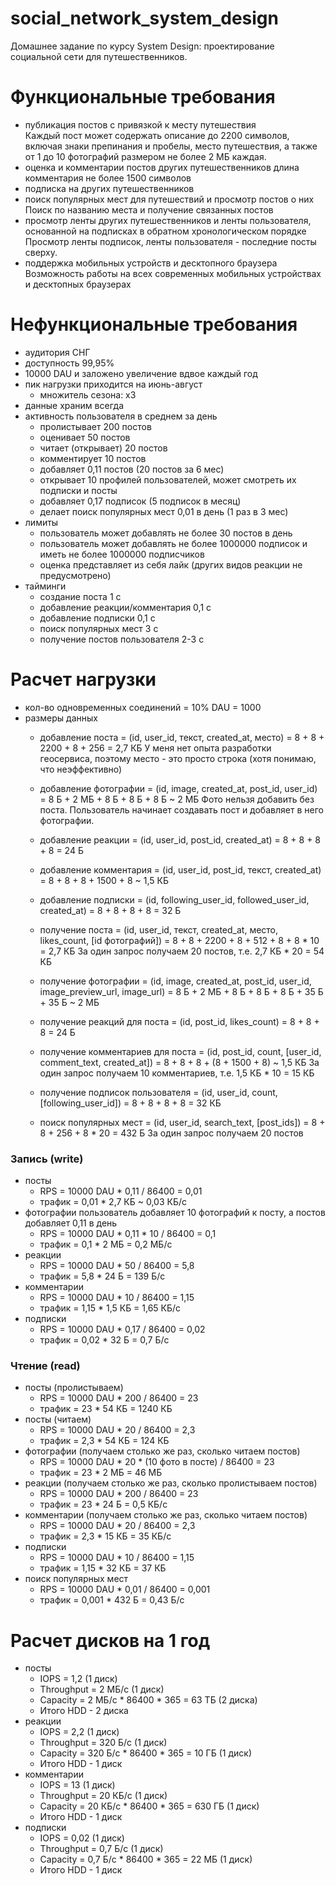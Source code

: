 # social_network_system_design
Домашнее задание по курсу System Design:
проектирование социальной сети для путешественников.

# Функциональные требования
- публикация постов с привязкой к месту путешествия  
Каждый пост может содержать описание до 2200 символов, включая знаки препинания и пробелы,
место путешествия, а также от 1 до 10 фотографий размером не более 2 МБ каждая.
- оценка и комментарии постов других путешественников
  длина комментария не более 1500 символов
- подписка на других путешественников
- поиск популярных мест для путешествий и просмотр постов о них  
Поиск по названию места и получение связанных постов
- просмотр ленты других путешественников и ленты пользователя, основанной на подписках в обратном хронологическом порядке  
Просмотр ленты подписок, ленты пользователя - последние посты сверху.
- поддержка мобильных устройств и десктопного браузера  
Возможность работы на всех современных мобильных устройствах и десктопных браузерах

# Нефункциональные требования
- аудитория СНГ
- доступность 99,95%
- 10000 DAU и заложено увеличение вдвое каждый год
- пик нагрузки приходится на июнь-август 
  - множитель сезона: х3
- данные храним всегда
- активность пользователя в среднем за день  
  - пролистывает 200 постов
  - оценивает 50 постов  
  - читает (открывает) 20 постов
  - комментирует 10 постов  
  - добавляет 0,11 постов (20 постов за 6 мес)
  - открывает 10 профилей пользователей, может смотреть их подписки и посты
  - добавляет 0,17 подписок (5 подписок в месяц)
  - делает поиск популярных мест 0,01 в день (1 раз в 3 мес)
- лимиты
  - пользователь может добавлять не более 30 постов в день  
  - пользователь может добавлять не более 1000000 подписок и иметь не более 1000000 подписчиков  
  - оценка представляет из себя лайк (других видов реакции не предусмотрено)
- тайминги  
  - создание поста 1 с  
  - добавление реакции/комментария 0,1 с  
  - добавление подписки 0,1 с  
  - поиск популярных мест 3 с  
  - получение постов пользователя 2-3 с

# Расчет нагрузки
- кол-во одновременных соединений = 10% DAU = 1000
- размеры данных  
  - добавление поста = (id, user_id, текст, created_at, место) = 8 + 8 + 2200 + 8 + 256 = 2,7 КБ
    У меня нет опыта разработки геосервиса, поэтому место - это просто строка (хотя понимаю, что неэффективно)
  - добавление фотографии = (id, image, created_at, post_id, user_id) = 8 Б + 2 МБ + 8 Б + 8 Б + 8 Б ~ 2 МБ
    Фото нельзя добавить без поста. Пользователь начинает создавать пост и добавляет в него фотографии.
  - добавление реакции = (id, user_id, post_id, created_at) =  8 + 8 + 8 + 8 = 24 Б
  - добавление комментария = (id, user_id, post_id, текст, created_at) = 8 + 8 + 8 + 1500 + 8 ~ 1,5 КБ  
  - добавление подписки = (id, following_user_id, followed_user_id, created_at) = 8 + 8 + 8 + 8 = 32 Б  
  
  - получение поста = (id, user_id, текст, created_at, место, likes_count, [id фотографий]) = 8 + 8 + 2200 + 8 + 512 + 8 + 8 * 10 = 2,7 КБ
    За один запрос получаем 20 постов, т.е. 2,7 КБ * 20 = 54 КБ
  - получение фотографии = (id, image, created_at, post_id, user_id, image_preview_url, image_url) = 8 Б + 2 МБ + 8 Б + 8 Б + 8 Б + 35 Б + 35 Б ~ 2 МБ
  - получение реакций для поста = (id, post_id, likes_count) = 8 + 8 + 8 = 24 Б
  - получение комментариев для поста = (id, post_id, count, [user_id, comment_text, created_at]) = 8 + 8 + 8 + (8 + 1500 + 8) ~ 1,5 КБ
    За один запрос получаем 10 комментариев, т.е. 1,5 КБ * 10 = 15 КБ
  - получение подписок пользователя = (id, user_id, count, [following_user_id]) = 8 + 8 + 8 + 8 = 32 КБ
  - поиск популярных мест = (id, user_id, search_text, [post_ids]) = 8 + 8 + 256 + 8 * 20 = 432 Б
    За один запрос получаем 20 постов
### Запись (write)
- посты
  - RPS = 10000 DAU * 0,11 / 86400 = 0,01
  - трафик = 0,01 * 2,7 КБ ~ 0,03 КБ/с
- фотографии
  пользователь добавляет 10 фотографий к посту, а постов добавляет 0,11 в день
  - RPS = 10000 DAU * 0,11 * 10 / 86400 = 0,1
  - трафик = 0,1 * 2 МБ = 0,2 МБ/с
- реакции
  - RPS = 10000 DAU * 50 / 86400 = 5,8
  - трафик = 5,8 * 24 Б = 139 Б/с
- комментарии
  - RPS = 10000 DAU * 10 / 86400 = 1,15
  - трафик = 1,15 * 1,5 КБ = 1,65 КБ/с
- подписки
  - RPS = 10000 DAU * 0,17 / 86400 = 0,02
  - трафик = 0,02 * 32 Б = 0,7 Б/с

### Чтение (read)
- посты (пролистываем)
  - RPS = 10000 DAU * 200 / 86400 = 23
  - трафик = 23 * 54 КБ = 1240 КБ
- посты (читаем)
  - RPS = 10000 DAU * 20 / 86400 = 2,3
  - трафик = 2,3 * 54 КБ = 124 КБ
- фотографии (получаем столько же раз, сколько читаем постов)
  - RPS = 10000 DAU * 20 * (10 фото в посте) / 86400 = 23
  - трафик = 23 * 2 МБ = 46 МБ
- реакции (получаем столько же раз, сколько пролистываем постов)
  - RPS = 10000 DAU * 200 / 86400 = 23
  - трафик = 23 * 24 Б = 0,5 КБ/с
- комментарии (получаем столько же раз, сколько читаем постов)
  - RPS = 10000 DAU * 20 / 86400 = 2,3
  - трафик = 2,3 * 15 КБ = 35 КБ/с
- подписки
  - RPS = 10000 DAU * 10 / 86400 = 1,15
  - трафик = 1,15 * 32 КБ = 37 КБ
- поиск популярных мест
  - RPS = 10000 DAU * 0,01 / 86400 = 0,001
  - трафик = 0,001 * 432 Б = 0,43 Б/с

# Расчет дисков на 1 год
- посты
    - IOPS = 1,2 (1 диск)
    - Throughput = 2 МБ/с (1 диск)
    - Capacity = 2 МБ/с * 86400 * 365 = 63 TБ (2 диска)
    - Итого HDD - 2 диска
- реакции
    - IOPS = 2,2 (1 диск)
    - Throughput = 320 Б/с (1 диск)
    - Capacity = 320 Б/с * 86400 * 365 = 10 ГБ (1 диск)
    - Итого HDD - 1 диск
- комментарии
    - IOPS = 13 (1 диск)
    - Throughput = 20 КБ/с (1 диск)
    - Capacity = 20 КБ/с * 86400 * 365 = 630 ГБ (1 диск)
    - Итого HDD - 1 диск
- подписки
    - IOPS = 0,02 (1 диск)
    - Throughput = 0,7 Б/с (1 диск)
    - Capacity = 0,7 Б/с * 86400 * 365 = 22 МБ (1 диск)
    - Итого HDD - 1 диск